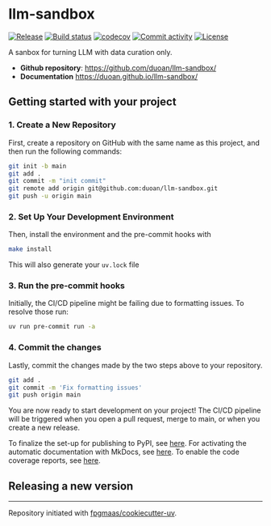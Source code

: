 # llm-sandbox

[![Release](https://img.shields.io/github/v/release/duoan/llm-sandbox)](https://img.shields.io/github/v/release/duoan/llm-sandbox)
[![Build status](https://img.shields.io/github/actions/workflow/status/duoan/llm-sandbox/main.yml?branch=main)](https://github.com/duoan/llm-sandbox/actions/workflows/main.yml?query=branch%3Amain)
[![codecov](https://codecov.io/gh/duoan/llm-sandbox/branch/main/graph/badge.svg)](https://codecov.io/gh/duoan/llm-sandbox)
[![Commit activity](https://img.shields.io/github/commit-activity/m/duoan/llm-sandbox)](https://img.shields.io/github/commit-activity/m/duoan/llm-sandbox)
[![License](https://img.shields.io/github/license/duoan/llm-sandbox)](https://img.shields.io/github/license/duoan/llm-sandbox)

A sanbox for turning LLM with data curation only.

- **Github repository**: <https://github.com/duoan/llm-sandbox/>
- **Documentation** <https://duoan.github.io/llm-sandbox/>

## Getting started with your project

### 1. Create a New Repository

First, create a repository on GitHub with the same name as this project, and then run the following commands:

```bash
git init -b main
git add .
git commit -m "init commit"
git remote add origin git@github.com:duoan/llm-sandbox.git
git push -u origin main
```

### 2. Set Up Your Development Environment

Then, install the environment and the pre-commit hooks with

```bash
make install
```

This will also generate your `uv.lock` file

### 3. Run the pre-commit hooks

Initially, the CI/CD pipeline might be failing due to formatting issues. To resolve those run:

```bash
uv run pre-commit run -a
```

### 4. Commit the changes

Lastly, commit the changes made by the two steps above to your repository.

```bash
git add .
git commit -m 'Fix formatting issues'
git push origin main
```

You are now ready to start development on your project!
The CI/CD pipeline will be triggered when you open a pull request, merge to main, or when you create a new release.

To finalize the set-up for publishing to PyPI, see [here](https://fpgmaas.github.io/cookiecutter-uv/features/publishing/#set-up-for-pypi).
For activating the automatic documentation with MkDocs, see [here](https://fpgmaas.github.io/cookiecutter-uv/features/mkdocs/#enabling-the-documentation-on-github).
To enable the code coverage reports, see [here](https://fpgmaas.github.io/cookiecutter-uv/features/codecov/).

## Releasing a new version



---

Repository initiated with [fpgmaas/cookiecutter-uv](https://github.com/fpgmaas/cookiecutter-uv).
